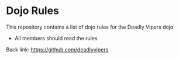 Dojo Rules
==========

This repository contains a list of dojo rules for the Deadly Vipers dojo
* All members should read the rules

Back link: https://github.com/deadlyvipers
